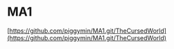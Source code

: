 # MA1

[https://github.com/piggymin/MA1.git/TheCursedWorld](https://github.com/piggymin/MA1.git/TheCursedWorld)
